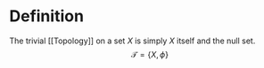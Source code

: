# Definition

The trivial [[Topology]] on a set $X$ is simply $X$ itself and the null set.
$$
\mathcal{T} = \left\{ X, \phi \right\} 
$$
